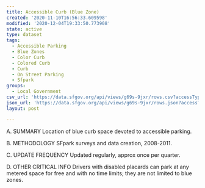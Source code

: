 ```yaml
---
title: Accessible Curb (Blue Zone)
created: '2020-11-10T16:56:33.609598'
modified: '2020-12-04T19:33:50.773908'
state: active
type: dataset
tags:
  - Accessible Parking
  - Blue Zones
  - Color Curb
  - Colored Curb
  - Curb
  - On Street Parking
  - Sfpark
groups:
  - Local Government
csv_url: 'https://data.sfgov.org/api/views/g69s-9jxr/rows.csv?accessType=DOWNLOAD'
json_url: 'https://data.sfgov.org/api/views/g69s-9jxr/rows.json?accessType=DOWNLOAD'
layout: post

---
```

A. SUMMARY Location of blue curb space devoted to accessible parking.

B. METHODOLOGY  SFpark surveys and data creation, 2008-2011.

C. UPDATE FREQUENCY  Updated regularly, approx once per quarter. 

D. OTHER CRITICAL INFO  Drivers with disabled placards can park at any metered space for free and with no time limits; they are not limited to blue zones.
